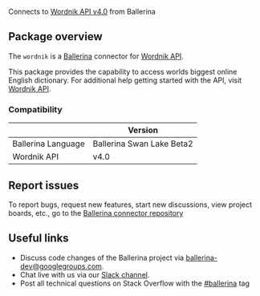Connects to [Wordnik API v4.0](https://developer.wordnik.com/docs) from Ballerina

## Package overview
The `wordnik` is a [Ballerina](https://ballerina.io/) connector for [Wordnik API](https://developer.wordnik.com/docs).

This package provides the capability to access worlds biggest online English dictionary. For additional help getting started with the API, visit [Wordnik API](https://developer.wordnik.com/docs).

### Compatibility
|                    | Version                   |
|--------------------|---------------------------|
| Ballerina Language | Ballerina Swan Lake Beta2 |
| Wordnik API        | v4.0                      |

## Report issues
To report bugs, request new features, start new discussions, view project boards, etc., go to the [Ballerina connector repository](https://github.com/ballerina-platform/ballerinax-openapi-connectors)
## Useful links
- Discuss code changes of the Ballerina project via [ballerina-dev@googlegroups.com](mailto:ballerina-dev@googlegroups.com).
- Chat live with us via our [Slack channel](https://ballerina.io/community/slack/).
- Post all technical questions on Stack Overflow with the [#ballerina](https://stackoverflow.com/questions/tagged/ballerina) tag